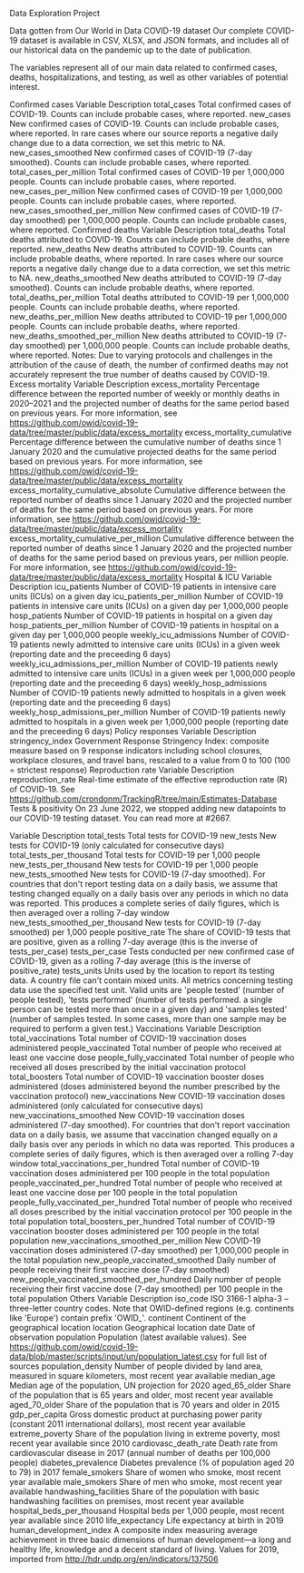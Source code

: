 Data Exploration Project

Data gotten from Our World in Data COVID-19 dataset
Our complete COVID-19 dataset is available in CSV, XLSX, and JSON formats, and includes all of our historical data on the pandemic up to the date of publication.


The variables represent all of our main data related to confirmed cases, deaths, hospitalizations, and testing, as well as other variables of potential interest.

Confirmed cases
Variable	Description
total_cases	Total confirmed cases of COVID-19. Counts can include probable cases, where reported.
new_cases	New confirmed cases of COVID-19. Counts can include probable cases, where reported. In rare cases where our source reports a negative daily change due to a data correction, we set this metric to NA.
new_cases_smoothed	New confirmed cases of COVID-19 (7-day smoothed). Counts can include probable cases, where reported.
total_cases_per_million	Total confirmed cases of COVID-19 per 1,000,000 people. Counts can include probable cases, where reported.
new_cases_per_million	New confirmed cases of COVID-19 per 1,000,000 people. Counts can include probable cases, where reported.
new_cases_smoothed_per_million	New confirmed cases of COVID-19 (7-day smoothed) per 1,000,000 people. Counts can include probable cases, where reported.
Confirmed deaths
Variable	Description
total_deaths	Total deaths attributed to COVID-19. Counts can include probable deaths, where reported.
new_deaths	New deaths attributed to COVID-19. Counts can include probable deaths, where reported. In rare cases where our source reports a negative daily change due to a data correction, we set this metric to NA.
new_deaths_smoothed	New deaths attributed to COVID-19 (7-day smoothed). Counts can include probable deaths, where reported.
total_deaths_per_million	Total deaths attributed to COVID-19 per 1,000,000 people. Counts can include probable deaths, where reported.
new_deaths_per_million	New deaths attributed to COVID-19 per 1,000,000 people. Counts can include probable deaths, where reported.
new_deaths_smoothed_per_million	New deaths attributed to COVID-19 (7-day smoothed) per 1,000,000 people. Counts can include probable deaths, where reported.
Notes:
Due to varying protocols and challenges in the attribution of the cause of death, the number of confirmed deaths may not accurately represent the true number of deaths caused by COVID-19.
Excess mortality
Variable	Description
excess_mortality	Percentage difference between the reported number of weekly or monthly deaths in 2020–2021 and the projected number of deaths for the same period based on previous years. For more information, see https://github.com/owid/covid-19-data/tree/master/public/data/excess_mortality
excess_mortality_cumulative	Percentage difference between the cumulative number of deaths since 1 January 2020 and the cumulative projected deaths for the same period based on previous years. For more information, see https://github.com/owid/covid-19-data/tree/master/public/data/excess_mortality
excess_mortality_cumulative_absolute	Cumulative difference between the reported number of deaths since 1 January 2020 and the projected number of deaths for the same period based on previous years. For more information, see https://github.com/owid/covid-19-data/tree/master/public/data/excess_mortality
excess_mortality_cumulative_per_million	Cumulative difference between the reported number of deaths since 1 January 2020 and the projected number of deaths for the same period based on previous years, per million people. For more information, see https://github.com/owid/covid-19-data/tree/master/public/data/excess_mortality
Hospital & ICU
Variable	Description
icu_patients	Number of COVID-19 patients in intensive care units (ICUs) on a given day
icu_patients_per_million	Number of COVID-19 patients in intensive care units (ICUs) on a given day per 1,000,000 people
hosp_patients	Number of COVID-19 patients in hospital on a given day
hosp_patients_per_million	Number of COVID-19 patients in hospital on a given day per 1,000,000 people
weekly_icu_admissions	Number of COVID-19 patients newly admitted to intensive care units (ICUs) in a given week (reporting date and the preceeding 6 days)
weekly_icu_admissions_per_million	Number of COVID-19 patients newly admitted to intensive care units (ICUs) in a given week per 1,000,000 people (reporting date and the preceeding 6 days)
weekly_hosp_admissions	Number of COVID-19 patients newly admitted to hospitals in a given week (reporting date and the preceeding 6 days)
weekly_hosp_admissions_per_million	Number of COVID-19 patients newly admitted to hospitals in a given week per 1,000,000 people (reporting date and the preceeding 6 days)
Policy responses
Variable	Description
stringency_index	Government Response Stringency Index: composite measure based on 9 response indicators including school closures, workplace closures, and travel bans, rescaled to a value from 0 to 100 (100 = strictest response)
Reproduction rate
Variable	Description
reproduction_rate	Real-time estimate of the effective reproduction rate (R) of COVID-19. See https://github.com/crondonm/TrackingR/tree/main/Estimates-Database
Tests & positivity
On 23 June 2022, we stopped adding new datapoints to our COVID-19 testing dataset. You can read more at #2667.

Variable	Description
total_tests	Total tests for COVID-19
new_tests	New tests for COVID-19 (only calculated for consecutive days)
total_tests_per_thousand	Total tests for COVID-19 per 1,000 people
new_tests_per_thousand	New tests for COVID-19 per 1,000 people
new_tests_smoothed	New tests for COVID-19 (7-day smoothed). For countries that don't report testing data on a daily basis, we assume that testing changed equally on a daily basis over any periods in which no data was reported. This produces a complete series of daily figures, which is then averaged over a rolling 7-day window
new_tests_smoothed_per_thousand	New tests for COVID-19 (7-day smoothed) per 1,000 people
positive_rate	The share of COVID-19 tests that are positive, given as a rolling 7-day average (this is the inverse of tests_per_case)
tests_per_case	Tests conducted per new confirmed case of COVID-19, given as a rolling 7-day average (this is the inverse of positive_rate)
tests_units	Units used by the location to report its testing data. A country file can't contain mixed units. All metrics concerning testing data use the specified test unit. Valid units are 'people tested' (number of people tested), 'tests performed' (number of tests performed. a single person can be tested more than once in a given day) and 'samples tested' (number of samples tested. In some cases, more than one sample may be required to perform a given test.)
Vaccinations
Variable	Description
total_vaccinations	Total number of COVID-19 vaccination doses administered
people_vaccinated	Total number of people who received at least one vaccine dose
people_fully_vaccinated	Total number of people who received all doses prescribed by the initial vaccination protocol
total_boosters	Total number of COVID-19 vaccination booster doses administered (doses administered beyond the number prescribed by the vaccination protocol)
new_vaccinations	New COVID-19 vaccination doses administered (only calculated for consecutive days)
new_vaccinations_smoothed	New COVID-19 vaccination doses administered (7-day smoothed). For countries that don't report vaccination data on a daily basis, we assume that vaccination changed equally on a daily basis over any periods in which no data was reported. This produces a complete series of daily figures, which is then averaged over a rolling 7-day window
total_vaccinations_per_hundred	Total number of COVID-19 vaccination doses administered per 100 people in the total population
people_vaccinated_per_hundred	Total number of people who received at least one vaccine dose per 100 people in the total population
people_fully_vaccinated_per_hundred	Total number of people who received all doses prescribed by the initial vaccination protocol per 100 people in the total population
total_boosters_per_hundred	Total number of COVID-19 vaccination booster doses administered per 100 people in the total population
new_vaccinations_smoothed_per_million	New COVID-19 vaccination doses administered (7-day smoothed) per 1,000,000 people in the total population
new_people_vaccinated_smoothed	Daily number of people receiving their first vaccine dose (7-day smoothed)
new_people_vaccinated_smoothed_per_hundred	Daily number of people receiving their first vaccine dose (7-day smoothed) per 100 people in the total population
Others
Variable	Description
iso_code	ISO 3166-1 alpha-3 – three-letter country codes. Note that OWID-defined regions (e.g. continents like 'Europe') contain prefix 'OWID_'.
continent	Continent of the geographical location
location	Geographical location
date	Date of observation
population	Population (latest available values). See https://github.com/owid/covid-19-data/blob/master/scripts/input/un/population_latest.csv for full list of sources
population_density	Number of people divided by land area, measured in square kilometers, most recent year available
median_age	Median age of the population, UN projection for 2020
aged_65_older	Share of the population that is 65 years and older, most recent year available
aged_70_older	Share of the population that is 70 years and older in 2015
gdp_per_capita	Gross domestic product at purchasing power parity (constant 2011 international dollars), most recent year available
extreme_poverty	Share of the population living in extreme poverty, most recent year available since 2010
cardiovasc_death_rate	Death rate from cardiovascular disease in 2017 (annual number of deaths per 100,000 people)
diabetes_prevalence	Diabetes prevalence (% of population aged 20 to 79) in 2017
female_smokers	Share of women who smoke, most recent year available
male_smokers	Share of men who smoke, most recent year available
handwashing_facilities	Share of the population with basic handwashing facilities on premises, most recent year available
hospital_beds_per_thousand	Hospital beds per 1,000 people, most recent year available since 2010
life_expectancy	Life expectancy at birth in 2019
human_development_index	A composite index measuring average achievement in three basic dimensions of human development—a long and healthy life, knowledge and a decent standard of living. Values for 2019, imported from http://hdr.undp.org/en/indicators/137506
